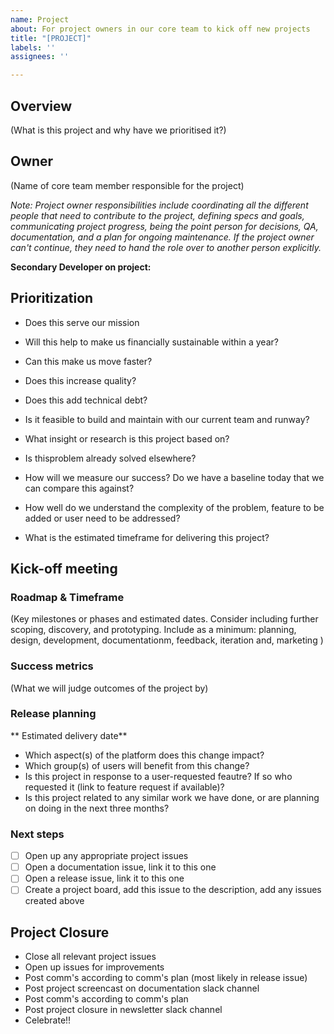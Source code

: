 ```yaml
---
name: Project
about: For project owners in our core team to kick off new projects
title: "[PROJECT]"
labels: ''
assignees: ''

---
```


## Overview
(What is this project and why have we prioritised it?)

## Owner
(Name of core team member responsible for the project)

*Note: Project owner responsibilities include coordinating all the different people that need to contribute to the project, defining specs and goals, communicating project progress, being the point person for decisions, QA, documentation, and a plan for ongoing maintenance. If the project owner can't continue, they need to hand the role over to another person explicitly.*

**Secondary Developer on project:** 

## Prioritization

<!-- Please fill out the following questions to rationalize the prioritization of this project -->

- Does this serve our mission

- Will this help to make us financially sustainable within a year?

- Can this make us move faster?

- Does this increase quality? 

- Does this add technical debt?

- Is it feasible to build and maintain with our current team and runway?

- What insight or research is this project based on?
- Is thisproblem already solved elsewhere?

- How will we measure our success? Do we have a baseline today that we can compare this against?

- How well do we understand the complexity of the problem, feature to be added or user need to be addressed? 

- What is the estimated timeframe for delivering this project? 

## Kick-off meeting

### Roadmap & Timeframe
(Key milestones or phases and estimated dates. Consider including further scoping, discovery, and prototyping. Include as a minimum: planning, design, development, documentationm, feedback, iteration and, marketing )

### Success metrics
(What we will judge outcomes of the project by)

### Release planning

** Estimated delivery date**

- Which aspect(s) of the platform does this change impact?
- Which group(s) of users will benefit from this change?
- Is this project in response to a user-requested feautre? If so who requested it (link to feature request if available)?
- Is this project related to any similar work we have done, or are planning on doing in the next three months?

### Next steps

- [ ] Open up any appropriate project issues
- [ ] Open a documentation issue, link it to this one
- [ ] Open a release issue, link it to this one
- [ ] Create a project board, add this issue to the description, add any issues created above 

## Project Closure

- Close all relevant project issues
- Open up issues for improvements 
- Post comm's according to comm's plan (most likely in release issue)
- Post project screencast on documentation slack channel 
- Post comm's according to comm's plan
- Post project closure in newsletter slack channel 
- Celebrate!! 
